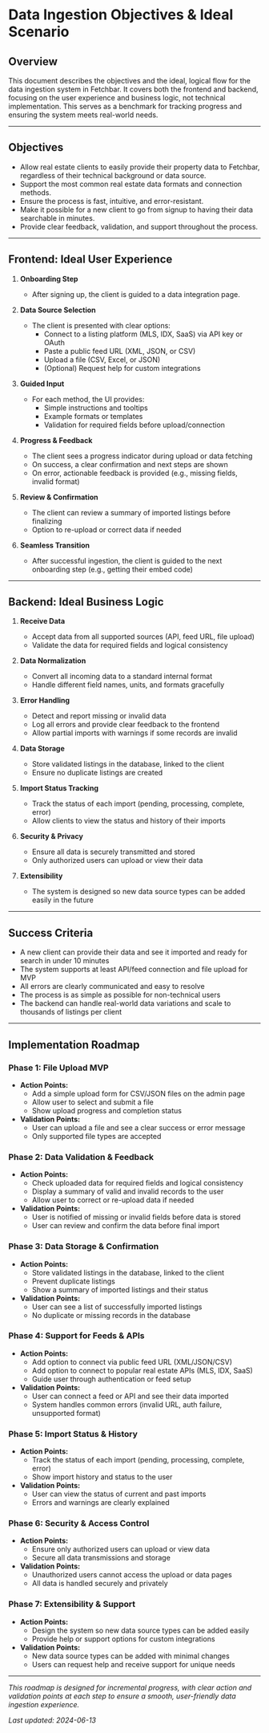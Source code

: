 # Data Ingestion Objectives & Ideal Scenario

## Overview
This document describes the objectives and the ideal, logical flow for the data ingestion system in Fetchbar. It covers both the frontend and backend, focusing on the user experience and business logic, not technical implementation. This serves as a benchmark for tracking progress and ensuring the system meets real-world needs.

---

## Objectives
- Allow real estate clients to easily provide their property data to Fetchbar, regardless of their technical background or data source.
- Support the most common real estate data formats and connection methods.
- Ensure the process is fast, intuitive, and error-resistant.
- Make it possible for a new client to go from signup to having their data searchable in minutes.
- Provide clear feedback, validation, and support throughout the process.

---

## Frontend: Ideal User Experience
1. **Onboarding Step**
   - After signing up, the client is guided to a data integration page.

2. **Data Source Selection**
   - The client is presented with clear options:
     - Connect to a listing platform (MLS, IDX, SaaS) via API key or OAuth
     - Paste a public feed URL (XML, JSON, or CSV)
     - Upload a file (CSV, Excel, or JSON)
     - (Optional) Request help for custom integrations

3. **Guided Input**
   - For each method, the UI provides:
     - Simple instructions and tooltips
     - Example formats or templates
     - Validation for required fields before upload/connection

4. **Progress & Feedback**
   - The client sees a progress indicator during upload or data fetching
   - On success, a clear confirmation and next steps are shown
   - On error, actionable feedback is provided (e.g., missing fields, invalid format)

5. **Review & Confirmation**
   - The client can review a summary of imported listings before finalizing
   - Option to re-upload or correct data if needed

6. **Seamless Transition**
   - After successful ingestion, the client is guided to the next onboarding step (e.g., getting their embed code)

---

## Backend: Ideal Business Logic
1. **Receive Data**
   - Accept data from all supported sources (API, feed URL, file upload)
   - Validate the data for required fields and logical consistency

2. **Data Normalization**
   - Convert all incoming data to a standard internal format
   - Handle different field names, units, and formats gracefully

3. **Error Handling**
   - Detect and report missing or invalid data
   - Log all errors and provide clear feedback to the frontend
   - Allow partial imports with warnings if some records are invalid

4. **Data Storage**
   - Store validated listings in the database, linked to the client
   - Ensure no duplicate listings are created

5. **Import Status Tracking**
   - Track the status of each import (pending, processing, complete, error)
   - Allow clients to view the status and history of their imports

6. **Security & Privacy**
   - Ensure all data is securely transmitted and stored
   - Only authorized users can upload or view their data

7. **Extensibility**
   - The system is designed so new data source types can be added easily in the future

---

## Success Criteria
- A new client can provide their data and see it imported and ready for search in under 10 minutes
- The system supports at least API/feed connection and file upload for MVP
- All errors are clearly communicated and easy to resolve
- The process is as simple as possible for non-technical users
- The backend can handle real-world data variations and scale to thousands of listings per client

---

## Implementation Roadmap

### Phase 1: File Upload MVP
- **Action Points:**
  - Add a simple upload form for CSV/JSON files on the admin page
  - Allow user to select and submit a file
  - Show upload progress and completion status
- **Validation Points:**
  - User can upload a file and see a clear success or error message
  - Only supported file types are accepted

### Phase 2: Data Validation & Feedback
- **Action Points:**
  - Check uploaded data for required fields and logical consistency
  - Display a summary of valid and invalid records to the user
  - Allow user to correct or re-upload data if needed
- **Validation Points:**
  - User is notified of missing or invalid fields before data is stored
  - User can review and confirm the data before final import

### Phase 3: Data Storage & Confirmation
- **Action Points:**
  - Store validated listings in the database, linked to the client
  - Prevent duplicate listings
  - Show a summary of imported listings and their status
- **Validation Points:**
  - User can see a list of successfully imported listings
  - No duplicate or missing records in the database

### Phase 4: Support for Feeds & APIs
- **Action Points:**
  - Add option to connect via public feed URL (XML/JSON/CSV)
  - Add option to connect to popular real estate APIs (MLS, IDX, SaaS)
  - Guide user through authentication or feed setup
- **Validation Points:**
  - User can connect a feed or API and see their data imported
  - System handles common errors (invalid URL, auth failure, unsupported format)

### Phase 5: Import Status & History
- **Action Points:**
  - Track the status of each import (pending, processing, complete, error)
  - Show import history and status to the user
- **Validation Points:**
  - User can view the status of current and past imports
  - Errors and warnings are clearly explained

### Phase 6: Security & Access Control
- **Action Points:**
  - Ensure only authorized users can upload or view data
  - Secure all data transmissions and storage
- **Validation Points:**
  - Unauthorized users cannot access the upload or data pages
  - All data is handled securely and privately

### Phase 7: Extensibility & Support
- **Action Points:**
  - Design the system so new data source types can be added easily
  - Provide help or support options for custom integrations
- **Validation Points:**
  - New data source types can be added with minimal changes
  - Users can request help and receive support for unique needs

---

_This roadmap is designed for incremental progress, with clear action and validation points at each step to ensure a smooth, user-friendly data ingestion experience._

_Last updated: 2024-06-13_ 
